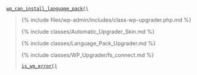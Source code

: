 <p><code><a href="https://developer.wordpress.org/reference/functions/wp_can_install_language_pack/">wp_can_install_language_pack()</a></code></p>

<blockquote>

{% include files/wp-admin/includes/class-wp-upgrader.php.md %}

{% include classes/Automatic_Upgrader_Skin.md %}

{% include classes/Language_Pack_Upgrader.md %}

{% include classes/WP_Upgrader/fs_connect.md %}

 [`is_wp_error()`](https://developer.wordpress.org/reference/functions/is_wp_error/)

</blockquote>